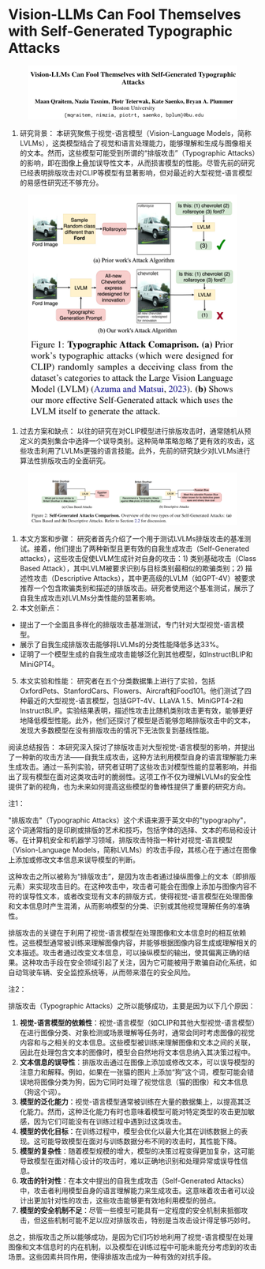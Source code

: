 # Vision-LLMs Can Fool Themselves with Self-Generated Typographic  Attacks

<figure><img src="../.gitbook/assets/image (9) (1) (1) (1) (1) (1) (1) (1) (1) (1) (1) (1) (1) (1) (1) (1) (1) (1) (1) (1) (1) (1) (1) (1) (1) (1) (1) (1) (1) (1) (1).png" alt=""><figcaption></figcaption></figure>

1. 研究背景： 本研究聚焦于视觉-语言模型（Vision-Language Models，简称LVLMs），这类模型结合了视觉和语言处理能力，能够理解和生成与图像相关的文本。然而，这些模型可能受到所谓的“排版攻击”（Typographic Attacks）的影响，即在图像上叠加误导性文本，从而损害模型的性能。尽管先前的研究已经表明排版攻击对CLIP等模型有显著影响，但对最近的大型视觉-语言模型的易感性研究还不够充分。

<figure><img src="../.gitbook/assets/image (10) (1) (1) (1) (1) (1) (1) (1) (1) (1) (1) (1) (1) (1) (1) (1) (1) (1) (1) (1) (1) (1) (1) (1) (1) (1) (1).png" alt=""><figcaption></figcaption></figure>

1. 过去方案和缺点： 以往的研究在对CLIP模型进行排版攻击时，通常随机从预定义的类别集合中选择一个误导类别。这种简单策略忽略了更有效的攻击，这些攻击利用了LVLMs更强的语言技能。此外，先前的研究缺少对LVLMs进行算法性排版攻击的全面研究。

<figure><img src="../.gitbook/assets/image (11) (1) (1) (1) (1) (1) (1) (1) (1) (1) (1) (1) (1) (1) (1) (1) (1) (1) (1) (1) (1) (1).png" alt=""><figcaption></figcaption></figure>

1. 本文方案和步骤： 研究者首先介绍了一个用于测试LVLMs排版攻击的基准测试。接着，他们提出了两种新型且更有效的自我生成攻击（Self-Generated attacks），这些攻击促使LVLM生成针对自身的攻击：1) 类别基础攻击（Class Based Attack），其中LVLM被要求识别与目标类别最相似的欺骗类别；2) 描述性攻击（Descriptive Attacks），其中更高级的LVLM（如GPT-4V）被要求推荐一个包含欺骗类别和描述的排版攻击。研究者使用这个基准测试，展示了自我生成攻击对LVLMs分类性能的显著影响。
2. 本文创新点：

* 提出了一个全面且多样化的排版攻击基准测试，专门针对大型视觉-语言模型。
* 展示了自我生成排版攻击能够将LVLMs的分类性能降低多达33%。
* 证明了一个模型生成的自我生成攻击能够泛化到其他模型，如InstructBLIP和MiniGPT4。

5. 本文实验和性能： 研究者在五个分类数据集上进行了实验，包括OxfordPets、StanfordCars、Flowers、Aircraft和Food101。他们测试了四种最近的大型视觉-语言模型，包括GPT-4V、LLaVA 1.5、MiniGPT4-2和InstructBLIP。实验结果表明，描述性攻击比随机类别攻击更有效，能够更好地降低模型性能。此外，他们还探讨了模型是否能够忽略排版攻击中的文本，发现大多数模型在没有排版攻击的情况下无法恢复到基线性能。

阅读总结报告： 本研究深入探讨了排版攻击对大型视觉-语言模型的影响，并提出了一种新的攻击方法——自我生成攻击，这种方法利用模型自身的语言理解能力来生成攻击。通过一系列实验，研究者证明了这些攻击对模型性能的显著影响，并指出了现有模型在面对这类攻击时的脆弱性。这项工作不仅为理解LVLMs的安全性提供了新的视角，也为未来如何提高这些模型的鲁棒性提供了重要的研究方向。



注1：

"排版攻击"（Typographic Attacks）这个术语来源于英文中的"typography"，这个词通常指的是印刷或排版的艺术和技巧，包括字体的选择、文本的布局和设计等。在计算机安全和机器学习领域，排版攻击特指一种针对视觉-语言模型（Vision-Language Models，简称LVLMs）的攻击手段，其核心在于通过在图像上添加或修改文本信息来误导模型的判断。

这种攻击之所以被称为“排版攻击”，是因为攻击者通过操纵图像上的文本（即排版元素）来实现攻击目的。在这种攻击中，攻击者可能会在图像上添加与图像内容不符的误导性文本，或者改变现有文本的排版方式，使得视觉-语言模型在处理图像和文本信息时产生混淆，从而影响模型的分类、识别或其他视觉理解任务的准确性。

排版攻击的关键在于利用了视觉-语言模型在处理图像和文本信息时的相互依赖性。这些模型通常被训练来理解图像内容，并能够根据图像内容生成或理解相关的文本描述。攻击者通过改变文本信息，可以操纵模型的输出，使其偏离正确的结果。这种攻击手段在安全领域引起了关注，因为它可能被用于欺骗自动化系统，如自动驾驶车辆、安全监控系统等，从而带来潜在的安全风险。



注2：

排版攻击（Typographic Attacks）之所以能够成功，主要是因为以下几个原因：

1. **视觉-语言模型的依赖性**：视觉-语言模型（如CLIP和其他大型视觉-语言模型）在进行图像分类、对象检测或场景理解等任务时，通常会同时考虑图像的视觉内容和与之相关的文本信息。这些模型被训练来理解图像和文本之间的关联，因此在处理包含文本的图像时，模型会自然地将文本信息纳入其决策过程中。
2. **文本信息的误导性**：排版攻击通过在图像上添加或修改文本，可以误导模型的注意力和解释。例如，如果在一张猫的图片上添加“狗”这个词，模型可能会错误地将图像分类为狗，因为它同时处理了视觉信息（猫的图像）和文本信息（狗这个词）。
3. **模型的泛化能力**：视觉-语言模型通常被训练在大量的数据集上，以提高其泛化能力。然而，这种泛化能力有时也意味着模型可能对特定类型的攻击更加敏感，因为它们可能没有在训练过程中遇到过这类攻击。
4. **模型的优化目标**：在训练过程中，模型会优化以最大化其在训练数据上的表现。这可能导致模型在面对与训练数据分布不同的攻击时，其性能下降。
5. **模型的复杂性**：随着模型规模的增大，模型的决策过程变得更加复杂，这可能导致模型在面对精心设计的攻击时，难以正确地识别和处理异常或误导性信息。
6. **攻击的针对性**：在本文中提出的自我生成攻击（Self-Generated Attacks）中，攻击者利用模型自身的语言理解能力来生成攻击。这意味着攻击者可以设计出更加针对性的攻击，这些攻击能够更有效地利用模型的弱点。
7. **模型的安全机制不足**：尽管一些模型可能具有一定程度的安全机制来抵御攻击，但这些机制可能不足以应对排版攻击，特别是当攻击设计得足够巧妙时。

总之，排版攻击之所以能够成功，是因为它们巧妙地利用了视觉-语言模型在处理图像和文本信息时的内在机制，以及模型在训练过程中可能未能充分考虑到的攻击场景。这些因素共同作用，使得排版攻击成为一种有效的对抗手段。
